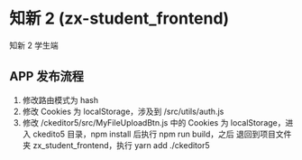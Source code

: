 # 知新 2 (zx-student_frontend)

知新 2 学生端

## APP 发布流程

1. 修改路由模式为 hash
2. 修改 Cookies 为 localStorage，涉及到 /src/utils/auth.js
3. 修改 /ckeditor5/src/MyFileUploadBtn.js 中的 Cookies 为 localStorage，进入 ckedito5 目录，npm install 后执行 npm run build，之后
   退回到项目文件夹 zx_student_frontend，执行 yarn add ./ckeditor5
